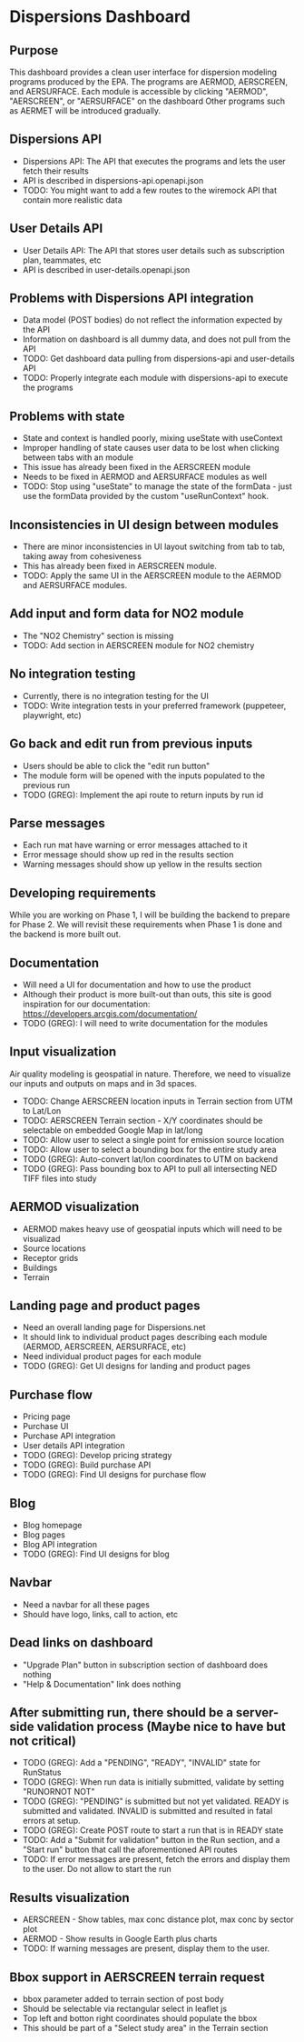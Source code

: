 # Dispersions Dashboard

## Purpose
This dashboard provides a clean user interface for dispersion modeling programs produced by the EPA.
The programs are AERMOD, AERSCREEN, and AERSURFACE.
Each module is accessible by clicking "AERMOD", "AERSCREEN", or "AERSURFACE" on the dashboard
Other programs such as AERMET will be introduced gradually.

## Dispersions API
- Dispersions API: The API that executes the programs and lets the user fetch their results
- API is described in dispersions-api.openapi.json
- TODO: You might want to add a few routes to the wiremock API that contain more realistic data

## User Details API
- User Details API: The API that stores user details such as subscription plan, teammates, etc
- API is described in user-details.openapi.json

## Problems with Dispersions API integration
- Data model (POST bodies) do not reflect the information expected by the API
- Information on dashboard is all dummy data, and does not pull from the API
- TODO: Get dashboard data pulling from dispersions-api and user-details API
- TODO: Properly integrate each module with dispersions-api to execute the programs

## Problems with state
- State and context is handled poorly, mixing useState with useContext
- Improper handling of state causes user data to be lost when clicking between tabs with an module
- This issue has already been fixed in the AERSCREEN module
- Needs to be fixed in AERMOD and AERSURFACE modules as well
- TODO: Stop using "useState" to manage the state of the formData - just use the formData provided by the custom "useRunContext" hook.

## Inconsistencies in UI design between modules
- There are minor inconsistencies in UI layout switching from tab to tab, taking away from cohesiveness
- This has already been fixed in AERSCREEN module.
- TODO: Apply the same UI in the AERSCREEN module to the AERMOD and AERSURFACE modules.

## Add input and form data for NO2 module
- The "NO2 Chemistry" section is missing
- TODO: Add section in AERSCREEN module for NO2 chemistry

## No integration testing
- Currently, there is no integration testing for the UI
- TODO: Write integration tests in your preferred framework (puppeteer, playwright, etc)

## Go back and edit run from previous inputs
- Users should be able to click the "edit run button"
- The module form will be opened with the inputs populated to the previous run
- TODO (GREG): Implement the api route to return inputs by run id

## Parse messages
- Each run mat have warning or error messages attached to it
- Error message should show up red in the results section
- Warning messages should show up yellow in the results section

## Developing requirements
While you are working on Phase 1, I will be building the backend to prepare for Phase 2.
We will revisit these requirements when Phase 1 is done and the backend is more built out.

## Documentation
- Will need a UI for documentation and how to use the product
- Although their product is more built-out than outs, this site is good inspiration for our documentation: https://developers.arcgis.com/documentation/
- TODO (GREG): I will need to write documentation for the modules

## Input visualization
Air quality modeling is geospatial in nature.
Therefore, we need to visualize our inputs and outputs on maps and in 3d spaces.
- TODO: Change AERSCREEN location inputs in Terrain section from UTM to Lat/Lon
- TODO: AERSCREEN Terrain section - X/Y coordinates should be selectable on embedded Google Map in lat/long
- TODO: Allow user to select a single point for emission source location
- TODO: Allow user to select a bounding box for the entire study area
- TODO (GREG): Auto-convert lat/lon coordinates to UTM on backend
- TODO (GREG): Pass bounding box to API to pull all intersecting NED TIFF files into study

## AERMOD visualization
- AERMOD makes heavy use of geospatial inputs which will need to be visualizad
- Source locations
- Receptor grids
- Buildings
- Terrain

## Landing page and product pages
- Need an overall landing page for Dispersions.net
- It should link to individual product pages describing each module (AERMOD, AERSCREEN, AERSURFACE, etc)
- Need individual product pages for each module
- TODO (GREG): Get UI designs for landing and product pages

## Purchase flow
- Pricing page
- Purchase UI
- Purchase API integration
- User details API integration
- TODO (GREG): Develop pricing strategy
- TODO (GREG): Build purchase API
- TODO (GREG): Find UI designs for purchase flow

## Blog
- Blog homepage
- Blog pages
- Blog API integration
- TODO (GREG): Find UI designs for blog

## Navbar
- Need a navbar for all these pages
- Should have logo, links, call to action, etc

## Dead links on dashboard
- "Upgrade Plan" button in subscription section of dashboard does nothing
- "Help & Documentation" link does nothing

## After submitting run, there should be a server-side validation process (Maybe nice to have but not critical)
- TODO (GREG): Add a "PENDING", "READY", "INVALID" state for RunStatus
- TODO (GREG): When run data is initially submitted, validate by setting "RUNORNOT NOT"
- TODO (GREG): "PENDING" is submitted but not yet validated. READY is submitted and validated. INVALID is submitted and resulted in fatal errors at setup.
- TODO (GREG): Create POST route to start a run that is in READY state
- TODO: Add a "Submit for validation" button in the Run section, and a "Start run" button that call the aforementioned API routes
- TODO: If error messages are present, fetch the errors and display them to the user. Do not allow to start the run

## Results visualization
- AERSCREEN - Show tables, max conc distance plot, max conc by sector plot
- AERMOD - Show results in Google Earth plus charts
- TODO: If warning messages are present, display them to the user.

## Bbox support in AERSCREEN terrain request
- bbox parameter added to terrain section of post body
- Should be selectable via rectangular select in leaflet js
- Top left and botton right coordinates should populate the bbox
- This should be part of a "Select study area" in the Terrain section
